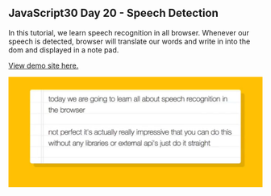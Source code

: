 ## JavaScript30 Day 20 - Speech Detection

In this tutorial, we learn speech recognition in all browser. Whenever our speech is detected, browser will translate our words and write in into the dom and displayed in a note pad.

[View demo site here.](https://webdevtuts.github.io/javascript30_20/)

![Preview](screenshot.png)
